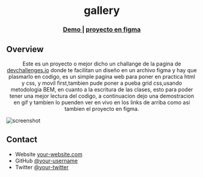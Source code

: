 <!-- Please update value in the {}  -->

<h1 align="center">gallery</h1>



<div align="center">
  <h3>
    <a href="https://https://santy-ramirez.github.io/gallery-challange/">
      Demo
    </a>
    <span> | </span>
    <a href="https://www.figma.com/file/HHzg6Ywq8jamFTB0J4iXKM/my-gallery-challenge">
    proyecto en figma
    </a>
    
  </h3>
</div>

<!-- TABLE OF CONTENTS -->


<!-- OVERVIEW -->

## Overview

<p align="center">
  Este es un proyecto o mejor dicho un challange  de la pagina de <a href="https://devchallenges.io/">devchallenges.io</a> donde te facilitan un diseño en un archivo figma y hay que plasmarlo en codigo, es un simple pagina web para poner en practica html y css, y movil first,tambien pude poner a pueba grid css,usando metodologia BEM, en cuanto a la escritura de las clases, esto para poder tener una mejor lectura del codigo, a continuacion dejo una demostracion en gif y tambien lo puenden ver en vivo en los links de arriba como asi tambien el proyecto en figma.

  </p>

![screenshot](https://github.com/santy-ramirez/assets/blob/main/screenshot_proyectos/gallarychallange.gif)





<!-- This section should list any articles or add-ons/plugins that helps you to complete the project. This is optional but it will help you in the future. For exmpale -->


## Contact

- Website [your-website.com](https://santy-ramirez/gihub.io/portfolio)
- GitHub [@your-username](https://github.com/santy-ramirez)
- Twitter [@your-twitter](https://twitter.com/santy__dev)
